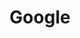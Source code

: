 ---
title: "Google"
identification: "google"
description: "Google is hip and fresh."
url: "https://careers.google.com/students/"
image: "https://seeklogo.com/images/G/google-2015-logo-65BBD07B01-seeklogo.com.png"
members:
  - title: "Laura Stoyko"
    summary: "Laura will work at Google."
    statement: "She should have a great time."
    image: "/assets/img/co-op/laura.jpg"
---